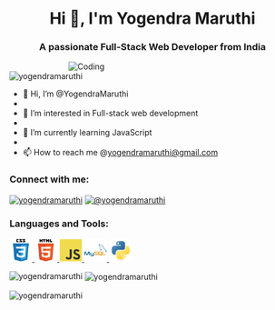 
<h1 align="center">Hi 👋, I'm Yogendra Maruthi</h1>
<h3 align="center">A passionate Full-Stack Web Developer from India</h3>
<img align="right" alt="Coding" width="400" src="https://cdn.dribbble.com/users/1162077/screenshots/3848914/programmer.gif">


<p align="left"> <img src="https://komarev.com/ghpvc/?username=yogendramaruthi&label=Profile%20views&color=0e75b6&style=flat" alt="yogendramaruthi" /> </p>

- 👋 Hi, I’m @YogendraMaruthi
- 
- 👀 I’m interested in Full-stack web development
- 
- 🌱 I’m currently learning JavaScript
- 
- 📫 How to reach me @yogendramaruthi@gmail.com

<h3 align="left">Connect with me:</h3>
<p align="left">
<a href="https://linkedin.com/in/yogendramaruthi" target="blank"><img align="center" src="https://raw.githubusercontent.com/rahuldkjain/github-profile-readme-generator/master/src/images/icons/Social/linked-in-alt.svg" alt="yogendramaruthi" height="30" width="40" /></a>
<a href="https://www.hackerearth.com/@yogendramaruthi" target="blank"><img align="center" src="https://raw.githubusercontent.com/rahuldkjain/github-profile-readme-generator/master/src/images/icons/Social/hackerearth.svg" alt="@yogendramaruthi" height="30" width="40" /></a>
</p>

<h3 align="left">Languages and Tools:</h3>
<p align="left"> <a href="https://www.w3schools.com/css/" target="_blank" rel="noreferrer"> <img src="https://raw.githubusercontent.com/devicons/devicon/master/icons/css3/css3-original-wordmark.svg" alt="css3" width="40" height="40"/> </a> <a href="https://www.w3.org/html/" target="_blank" rel="noreferrer"> <img src="https://raw.githubusercontent.com/devicons/devicon/master/icons/html5/html5-original-wordmark.svg" alt="html5" width="40" height="40"/> </a> <a href="https://developer.mozilla.org/en-US/docs/Web/JavaScript" target="_blank" rel="noreferrer"> <img src="https://raw.githubusercontent.com/devicons/devicon/master/icons/javascript/javascript-original.svg" alt="javascript" width="40" height="40"/> </a> <a href="https://www.mysql.com/" target="_blank" rel="noreferrer"> <img src="https://raw.githubusercontent.com/devicons/devicon/master/icons/mysql/mysql-original-wordmark.svg" alt="mysql" width="40" height="40"/> </a> <a href="https://www.python.org" target="_blank" rel="noreferrer"> <img src="https://raw.githubusercontent.com/devicons/devicon/master/icons/python/python-original.svg" alt="python" width="40" height="40"/> </a> </p>

<p><img align="left" src="https://github-readme-stats.vercel.app/api/top-langs?username=yogendramaruthi&show_icons=true&locale=en&layout=compact" alt="yogendramaruthi" /></p>

<p>&nbsp;<img align="center" src="https://github-readme-stats.vercel.app/api?username=yogendramaruthi&show_icons=true&locale=en" alt="yogendramaruthi" /></p>

<p><img align="center" src="https://github-readme-streak-stats.herokuapp.com/?user=yogendramaruthi&" alt="yogendramaruthi" /></p>
